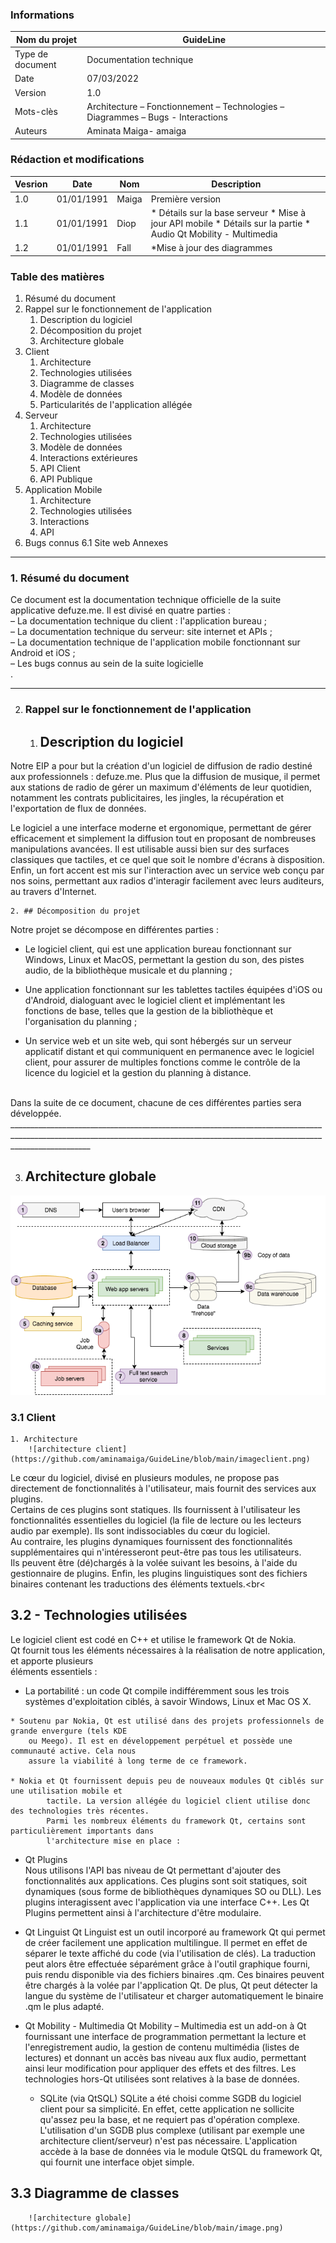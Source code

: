### Informations

| Nom du projet | GuideLine |
|-----------|-----------|
| Type de document | Documentation technique | 
| Date           |   07/03/2022        |          
|  Version         |   1.0        |    
|  Mots-clès         |   Architecture – Fonctionnement – Technologies – Diagrammes – Bugs - Interactions |
|Auteurs| Aminata Maiga- amaiga|

### Rédaction et modifications

| Vesrion | Date | Nom | Description |
|-----------|-----------|-----------|-----------|
| 1.0 | 01/01/1991 | Maiga | Première version |      
| 1.1 | 01/01/1991 | Diop | * Détails sur la base serveur * Mise à jour API mobile * Détails sur la partie * Audio Qt Mobility - Multimedia |      
| 1.2 | 01/01/1991 | Fall | *Mise à jour des diagrammes |      

### Table des matières

1. Résumé du document
2. Rappel sur le fonctionnement de l'application
    1. Description du logiciel
    2. Décomposition du projet
    3. Architecture globale
3. Client
    1. Architecture
    2. Technologies utilisées
    3. Diagramme de classes
    4. Modèle de données
    5. Particularités de l'application allégée
4. Serveur
    1. Architecture
    2. Technologies utilisées
    3. Modèle de données
    4. Interactions extérieures
    5. API Client
    6. API Publique 
5. Application Mobile
    1. Architecture
    2. Technologies utilisées
    3. Interactions
    4. API
6. Bugs connus
6.1 Site web
Annexes

________________________________________________________________________________________________________________________________________________________________________________

### 1. Résumé du document

Ce document est la documentation technique officielle de la suite applicative defuze.me. Il est divisé en
quatre parties :<br>
 – La documentation technique du client : l'application bureau ;<br>
 – La documentation technique du serveur: site internet et APIs ;<br>
 – La documentation technique de l'application mobile fonctionnant sur Android et iOS ;<br>
 – Les bugs connus au sein de la suite logicielle<br>.
 
 ________________________________________________________________________________________________________________________________________________________________________________

2. ### Rappel sur le fonctionnement de l'application
    1. ## Description du logiciel
Notre EIP a pour but la création d'un logiciel de diffusion de radio destiné aux professionnels : defuze.me.
Plus que la diffusion de musique, il permet aux stations de radio de gérer un maximum d'éléments de
leur quotidien, notamment les contrats publicitaires, les jingles, la récupération et l'exportation de flux de
données.<br>

Le logiciel a une interface moderne et ergonomique, permettant de gérer efficacement et simplement la
diffusion tout en proposant de nombreuses manipulations avancées. Il est utilisable aussi bien sur des
surfaces classiques que tactiles, et ce quel que soit le nombre d'écrans à disposition.
Enfin, un fort accent est mis sur l'interaction avec un service web conçu par nos soins, permettant aux
radios d'interagir facilement avec leurs auditeurs, au travers d'Internet.

    2. ## Décomposition du projet
    
Notre projet se décompose en différentes parties : <br>
* Le logiciel client, qui est une application bureau fonctionnant sur Windows, Linux et MacOS,
permettant la gestion du son, des pistes audio, de la bibliothèque musicale et du planning ;<br>

* Une application fonctionnant sur les tablettes tactiles équipées d'iOS ou d'Android, dialoguant
avec le logiciel client et implémentant les fonctions de base, telles que la gestion de la
bibliothèque et l'organisation du planning ;<br>

* Un service web et un site web, qui sont hébergés sur un serveur applicatif distant et qui
communiquent en permanence avec le logiciel client, pour assurer de multiples fonctions comme
le contrôle de la licence du logiciel et la gestion du planning à distance.<br>
<br>
Dans la suite de ce document, chacune de ces différentes parties sera développée.
________________________________________________________________________________________________________________________________________________________________________________

  3. ## Architecture globale
   
   ![architecture globale](https://github.com/aminamaiga/GuideLine/blob/main/image.png)
         
### 3.1  Client
    1. Architecture
        ![architecture client](https://github.com/aminamaiga/GuideLine/blob/main/imageclient.png)

Le cœur du logiciel, divisé en plusieurs modules, ne propose pas directement de fonctionnalités à
l'utilisateur, mais fournit des services aux plugins.<br>
Certains de ces plugins sont statiques. Ils fournissent à l'utilisateur les fonctionnalités essentielles du
logiciel (la file de lecture ou les lecteurs audio par exemple). Ils sont indissociables du cœur du logiciel.<br>
Au contraire, les plugins dynamiques fournissent des fonctionnalités supplémentaires qui n'intéresseront
peut-être pas tous les utilisateurs.<br>
Ils peuvent être (dé)chargés à la volée suivant les besoins, à l'aide du
gestionnaire de plugins.
Enfin, les plugins linguistiques sont des fichiers binaires contenant les traductions des éléments textuels.<br<
   
## 3.2 - Technologies utilisées
Le logiciel client est codé en C++ et utilise le framework Qt de Nokia.<br>
Qt fournit tous les éléments nécessaires à la réalisation de notre application, et apporte plusieurs<br>
éléments essentiels :<br>

   * La portabilité : un code Qt compile indifféremment sous les trois systèmes d'exploitation ciblés, à
savoir Windows, Linux et Mac OS X.

    * Soutenu par Nokia, Qt est utilisé dans des projets professionnels de grande envergure (tels KDE
        ou Meego). Il est en développement perpétuel et possède une communauté active. Cela nous
        assure la viabilité à long terme de ce framework.

    * Nokia et Qt fournissent depuis peu de nouveaux modules Qt ciblés sur une utilisation mobile et
            tactile. La version allégée du logiciel client utilise donc des technologies très récentes.
            Parmi les nombreux éléments du framework Qt, certains sont particulièrement importants dans
            l'architecture mise en place :

   * Qt Plugins <br>
        Nous utilisons l'API bas niveau de Qt permettant d'ajouter des fonctionnalités aux applications.
        Ces plugins sont soit statiques, soit dynamiques (sous forme de bibliothèques dynamiques SO ou
        DLL). Les plugins interagissent avec l'application via une interface C++.
        Les Qt Plugins permettent ainsi à l'architecture d'être modulaire.
  
   * Qt Linguist
Qt Linguist est un outil incorporé au framework Qt qui permet de créer facilement une application
multilingue. Il permet en effet de séparer le texte affiché du code (via l'utilisation de clés). La
traduction peut alors être effectuée séparément grâce à l'outil graphique fourni, puis rendu
disponible via des fichiers binaires .qm. Ces binaires peuvent être chargés à la volée par
l'application Qt.
De plus, Qt peut détecter la langue du système de l'utilisateur et charger automatiquement le
binaire .qm le plus adapté.
   * Qt Mobility - Multimedia
Qt Mobility – Multimedia est un add-on à Qt fournissant une interface de programmation
permettant la lecture et l'enregistrement audio, la gestion de contenu multimédia (listes de
lectures) et donnant un accès bas niveau aux flux audio, permettant ainsi leur modification pour
appliquer des effets et des filtres. Les technologies hors-Qt utilisées sont relatives à la base de données.
     * SQLite (via QtSQL)
        SQLite a été choisi comme SGDB du logiciel client pour sa simplicité. En effet, cette application
        ne sollicite qu'assez peu la base, et ne requiert pas d'opération complexe.
        L'utilisation d'un SGDB plus complexe (utilisant par exemple une architecture client/serveur)
        n'est pas nécessaire.
        L'application accède à la base de données via le module QtSQL du framework Qt, qui fournit une
        interface objet simple.
        
## 3.3 Diagramme de classes

        ![architecture globale](https://github.com/aminamaiga/GuideLine/blob/main/image.png)

     
